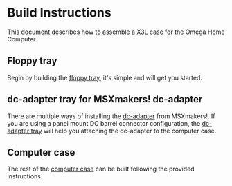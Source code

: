 # Build Instructions

This document describes how to assemble a X3L case for the Omega Home Computer.

## Floppy tray

Begin by building the [floppy tray](floppy-tray.md), it's simple and will get you started.

## dc-adapter tray for MSXmakers! dc-adapter

There are multiple ways of installing the [dc-adapter](https://msxmakers.design.blog/proyectos/omega-home-computer/mini-fuente-dc-dc/) from MSXmakers!.
If you are using a panel mount DC barrel connector configuration, the [dc-adapter tray](dc-adapter-tray.md) will help you attaching the dc-adapter to the computer case.

## Computer case

The rest of the [computer case](computer-case.md) can be built following the provided instructions.


